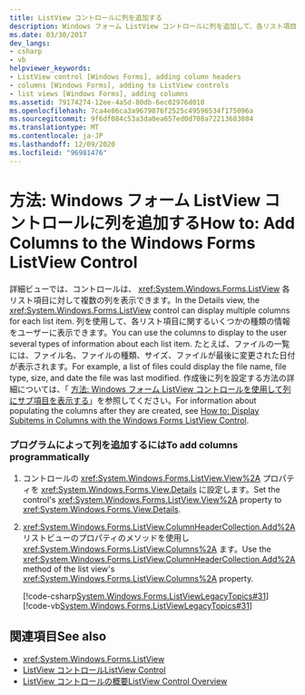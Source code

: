```yaml
---
title: ListView コントロールに列を追加する
description: Windows フォーム ListView コントロールに列を追加して、各リスト項目に関するいくつかの種類の情報を表示する方法について説明します。
ms.date: 03/30/2017
dev_langs:
- csharp
- vb
helpviewer_keywords:
- ListView control [Windows Forms], adding column headers
- columns [Windows Forms], adding to ListView controls
- list views [Windows Forms], adding columns
ms.assetid: 79174274-12ee-4a5d-80db-6ec02976d010
ms.openlocfilehash: 7ca4e86ca3a9679876f2525c49596534f175096a
ms.sourcegitcommit: 9f6df084c53a3da0ea657ed0d708a72213683084
ms.translationtype: MT
ms.contentlocale: ja-JP
ms.lasthandoff: 12/09/2020
ms.locfileid: "96981476"
---
```

# <a name="how-to-add-columns-to-the-windows-forms-listview-control"></a><span data-ttu-id="904c5-103">方法: Windows フォーム ListView コントロールに列を追加する</span><span class="sxs-lookup"><span data-stu-id="904c5-103">How to: Add Columns to the Windows Forms ListView Control</span></span>
<span data-ttu-id="904c5-104">詳細ビューでは、コントロールは、 <xref:System.Windows.Forms.ListView> 各リスト項目に対して複数の列を表示できます。</span><span class="sxs-lookup"><span data-stu-id="904c5-104">In the Details view, the <xref:System.Windows.Forms.ListView> control can display multiple columns for each list item.</span></span> <span data-ttu-id="904c5-105">列を使用して、各リスト項目に関するいくつかの種類の情報をユーザーに表示できます。</span><span class="sxs-lookup"><span data-stu-id="904c5-105">You can use the columns to display to the user several types of information about each list item.</span></span> <span data-ttu-id="904c5-106">たとえば、ファイルの一覧には、ファイル名、ファイルの種類、サイズ、ファイルが最後に変更された日付が表示されます。</span><span class="sxs-lookup"><span data-stu-id="904c5-106">For example, a list of files could display the file name, file type, size, and date the file was last modified.</span></span> <span data-ttu-id="904c5-107">作成後に列を設定する方法の詳細については、「 [方法: Windows フォーム ListView コントロールを使用して列にサブ項目を表示する](how-to-display-subitems-in-columns-with-the-windows-forms-listview-control.md)」を参照してください。</span><span class="sxs-lookup"><span data-stu-id="904c5-107">For information about populating the columns after they are created, see [How to: Display Subitems in Columns with the Windows Forms ListView Control](how-to-display-subitems-in-columns-with-the-windows-forms-listview-control.md).</span></span>  
  
### <a name="to-add-columns-programmatically"></a><span data-ttu-id="904c5-108">プログラムによって列を追加するには</span><span class="sxs-lookup"><span data-stu-id="904c5-108">To add columns programmatically</span></span>  
  
1. <span data-ttu-id="904c5-109">コントロールの <xref:System.Windows.Forms.ListView.View%2A> プロパティを <xref:System.Windows.Forms.View.Details> に設定します。</span><span class="sxs-lookup"><span data-stu-id="904c5-109">Set the control's <xref:System.Windows.Forms.ListView.View%2A> property to <xref:System.Windows.Forms.View.Details>.</span></span>  
  
2. <span data-ttu-id="904c5-110"><xref:System.Windows.Forms.ListView.ColumnHeaderCollection.Add%2A>リストビューのプロパティのメソッドを使用し <xref:System.Windows.Forms.ListView.Columns%2A> ます。</span><span class="sxs-lookup"><span data-stu-id="904c5-110">Use the <xref:System.Windows.Forms.ListView.ColumnHeaderCollection.Add%2A> method of the list view's <xref:System.Windows.Forms.ListView.Columns%2A> property.</span></span>  
  
     [!code-csharp[System.Windows.Forms.ListViewLegacyTopics#31](~/samples/snippets/csharp/VS_Snippets_Winforms/System.Windows.Forms.ListViewLegacyTopics/CS/Class1.cs#31)]
     [!code-vb[System.Windows.Forms.ListViewLegacyTopics#31](~/samples/snippets/visualbasic/VS_Snippets_Winforms/System.Windows.Forms.ListViewLegacyTopics/VB/Class1.vb#31)]  
  
## <a name="see-also"></a><span data-ttu-id="904c5-111">関連項目</span><span class="sxs-lookup"><span data-stu-id="904c5-111">See also</span></span>

- <xref:System.Windows.Forms.ListView>
- [<span data-ttu-id="904c5-112">ListView コントロール</span><span class="sxs-lookup"><span data-stu-id="904c5-112">ListView Control</span></span>](listview-control-windows-forms.md)
- [<span data-ttu-id="904c5-113">ListView コントロールの概要</span><span class="sxs-lookup"><span data-stu-id="904c5-113">ListView Control Overview</span></span>](listview-control-overview-windows-forms.md)
